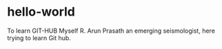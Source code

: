 # hello-world
To learn GIT-HUB
Myself R. Arun Prasath an emerging seismologist, here trying to learn Git hub.
